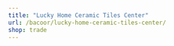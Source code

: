 ```yaml
---
title: "Lucky Home Ceramic Tiles Center"
url: /bacoor/lucky-home-ceramic-tiles-center/
shop: trade
---
```

